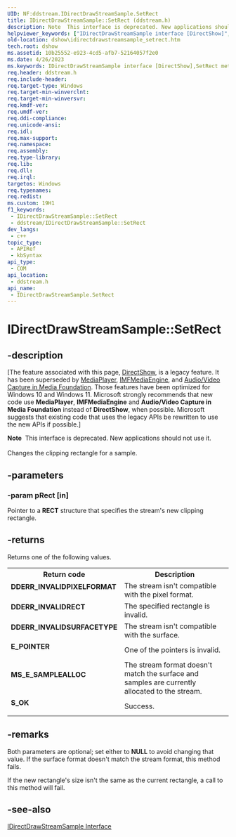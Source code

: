 ```yaml
---
UID: NF:ddstream.IDirectDrawStreamSample.SetRect
title: IDirectDrawStreamSample::SetRect (ddstream.h)
description: Note  This interface is deprecated. New applications should not use it. Changes the clipping rectangle for a sample.
helpviewer_keywords: ["IDirectDrawStreamSample interface [DirectShow]","SetRect method","IDirectDrawStreamSample.SetRect","IDirectDrawStreamSample::SetRect","IDirectDrawStreamSampleSetRect","SetRect","SetRect method [DirectShow]","SetRect method [DirectShow]","IDirectDrawStreamSample interface","ddstream/IDirectDrawStreamSample::SetRect","dshow.idirectdrawstreamsample_setrect"]
old-location: dshow\idirectdrawstreamsample_setrect.htm
tech.root: dshow
ms.assetid: 10b25552-e923-4cd5-afb7-52164057f2e0
ms.date: 4/26/2023
ms.keywords: IDirectDrawStreamSample interface [DirectShow],SetRect method, IDirectDrawStreamSample.SetRect, IDirectDrawStreamSample::SetRect, IDirectDrawStreamSampleSetRect, SetRect, SetRect method [DirectShow], SetRect method [DirectShow],IDirectDrawStreamSample interface, ddstream/IDirectDrawStreamSample::SetRect, dshow.idirectdrawstreamsample_setrect
req.header: ddstream.h
req.include-header: 
req.target-type: Windows
req.target-min-winverclnt: 
req.target-min-winversvr: 
req.kmdf-ver: 
req.umdf-ver: 
req.ddi-compliance: 
req.unicode-ansi: 
req.idl: 
req.max-support: 
req.namespace: 
req.assembly: 
req.type-library: 
req.lib: 
req.dll: 
req.irql: 
targetos: Windows
req.typenames: 
req.redist: 
ms.custom: 19H1
f1_keywords:
 - IDirectDrawStreamSample::SetRect
 - ddstream/IDirectDrawStreamSample::SetRect
dev_langs:
 - c++
topic_type:
 - APIRef
 - kbSyntax
api_type:
 - COM
api_location:
 - ddstream.h
api_name:
 - IDirectDrawStreamSample.SetRect
---
```


# IDirectDrawStreamSample::SetRect


## -description

\[The feature associated with this page, [DirectShow](/windows/win32/directshow/directshow), is a legacy feature. It has been superseded by [MediaPlayer](/uwp/api/Windows.Media.Playback.MediaPlayer), [IMFMediaEngine](/windows/win32/api/mfmediaengine/nn-mfmediaengine-imfmediaengine), and [Audio/Video Capture in Media Foundation](windows/win32/medfound/audio-video-capture-in-media-foundation). Those features have been optimized for Windows 10 and Windows 11. Microsoft strongly recommends that new code use **MediaPlayer**, **IMFMediaEngine** and **Audio/Video Capture in Media Foundation** instead of **DirectShow**, when possible. Microsoft suggests that existing code that uses the legacy APIs be rewritten to use the new APIs if possible.\]

<div class="alert"><b>Note</b>  This interface is deprecated. New applications should not use it.</div>
<div> </div>
Changes the clipping rectangle for a sample.

## -parameters

### -param pRect [in]

Pointer to a <b>RECT</b> structure that specifies the stream's new clipping rectangle.

## -returns

Returns one of the following values.

<table>
<tr>
<th>Return code</th>
<th>Description</th>
</tr>
<tr>
<td width="40%">
<dl>
<dt><b>DDERR_INVALIDPIXELFORMAT</b></dt>
</dl>
</td>
<td width="60%">
The stream isn't compatible with the pixel format.

</td>
</tr>
<tr>
<td width="40%">
<dl>
<dt><b>DDERR_INVALIDRECT</b></dt>
</dl>
</td>
<td width="60%">
The specified rectangle is invalid.

</td>
</tr>
<tr>
<td width="40%">
<dl>
<dt><b>DDERR_INVALIDSURFACETYPE</b></dt>
</dl>
</td>
<td width="60%">
The stream isn't compatible with the surface.

</td>
</tr>
<tr>
<td width="40%">
<dl>
<dt><b>E_POINTER</b></dt>
</dl>
</td>
<td width="60%">
One of the pointers is invalid.

</td>
</tr>
<tr>
<td width="40%">
<dl>
<dt><b>MS_E_SAMPLEALLOC</b></dt>
</dl>
</td>
<td width="60%">
The stream format doesn't match the surface and samples are currently allocated to the stream.

</td>
</tr>
<tr>
<td width="40%">
<dl>
<dt><b>S_OK</b></dt>
</dl>
</td>
<td width="60%">
Success.

</td>
</tr>
</table>

## -remarks

Both parameters are optional; set either to <b>NULL</b> to avoid changing that value. If the surface format doesn't match the stream format, this method fails.

If the new rectangle's size isn't the same as the current rectangle, a call to this method will fail.

## -see-also

<a href="/windows/desktop/api/ddstream/nn-ddstream-idirectdrawstreamsample">IDirectDrawStreamSample Interface</a>